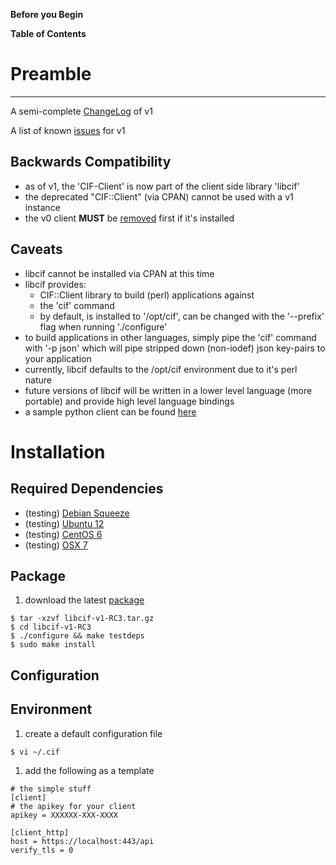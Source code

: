 **Before you Begin**

**Table of Contents**


# Preamble #

---

A semi-complete [ChangeLog](https://github.com/collectiveintel/cif-v1/blob/master/ChangeLog) of v1

A list of known [issues](https://github.com/collectiveintel/cif-v1/issues) for v1

## Backwards Compatibility ##
  * as of v1, the 'CIF-Client' is now part of the client side library 'libcif'
  * the deprecated "CIF::Client" (via CPAN) cannot be used with a v1 instance
  * the v0 client **MUST** be [removed](ClientRemoval_v0.md) first if it's installed

## Caveats ##
  * libcif cannot be installed via CPAN at this time
  * libcif provides:
    * CIF::Client library to build (perl) applications against
    * the 'cif' command
    * by default, is installed to '/opt/cif', can be changed with the '--prefix' flag when running './configure'
  * to build applications in other languages, simply pipe the 'cif' command with '-p json' which will pipe stripped down (non-iodef) json key-pairs to your application
  * currently, libcif defaults to the /opt/cif environment due to it's perl nature
  * future versions of libcif will be written in a lower level language (more portable) and provide high level language bindings
  * a sample python client can be found [here](https://github.com/collectiveintel/cif-client-python/tree/v1)

# Installation #
## Required Dependencies ##
  * (testing) [Debian Squeeze](ClientInstall_DebianSqueeze_v1.md)
  * (testing) [Ubuntu 12](ClientInstall_Ubuntu12_v1.md)
  * (testing) [CentOS 6](ClientInstall_CentOS6_v1.md)
  * (testing) [OSX 7](ClientInstall_OSX7_v1.md)
## Package ##
  1. download the latest [package](https://code.google.com/p/collective-intelligence-framework/downloads/list?can=2&q=label%3ARC3+label%3Av1+summary%3Alibcif-v1)
```
$ tar -xzvf libcif-v1-RC3.tar.gz
$ cd libcif-v1-RC3
$ ./configure && make testdeps
$ sudo make install
```
## Configuration ##
## Environment ##
  1. create a default configuration file
```
$ vi ~/.cif
```
  1. add the following as a template
```
# the simple stuff
[client]
# the apikey for your client
apikey = XXXXXX-XXX-XXXX

[client_http]
host = https://localhost:443/api
verify_tls = 0
```